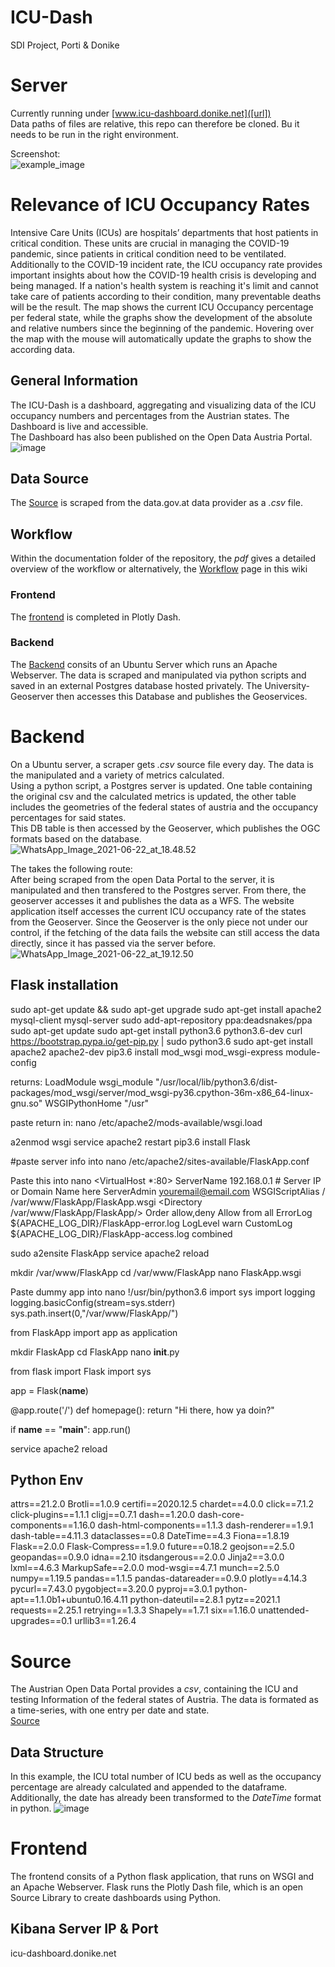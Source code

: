 # ICU-Dash

SDI Project, Porti & Donike  
  
# Server
Currently running under [www.icu-dashboard.donike.net]([url])  
Data paths of files are relative, this repo can therefore be cloned. Bu it needs to be run in the right environment.

  
Screenshot:  
![example_image](https://www.donike.net/wp-content/uploads/screencapture-icu-dashboard-donike-net-2021-06-26-17_30_17.jpg "Screenshot")


# Relevance of ICU Occupancy Rates  
Intensive Care Units (ICUs) are hospitals’ departments that host patients in critical condition. These units are crucial in managing the COVID-19 pandemic, since patients in critical condition need to be ventilated. Additionally to the COVID-19 incident rate, the ICU occupancy rate provides important insights about how the COVID-19 health crisis is developing and being managed. If a nation's health system is reaching it's limit and cannot take care of patients according to their condition, many preventable deaths will be the result.
The map shows the current ICU Occupancy percentage per federal state, while the graphs show the development of the absolute and relative numbers since the beginning of the pandemic. Hovering over the map with the mouse will automatically update the graphs to show the according data.
## General Information  
The ICU-Dash is a dashboard, aggregating and visualizing data of the ICU occupancy numbers and percentages from the Austrian states. The Dashboard is live and accessible.  
The Dashboard has also been published on the Open Data Austria Portal. 
![image](https://www.donike.net/wp-content/uploads/screencapture-icu-dashboard-donike-net-2021-06-26-17_30_17.jpg "image")
 
## Data Source  
The [Source](data) is scraped from the data.gov.at data provider as a *.csv* file.
## Workflow
Within the documentation folder of the repository, the *pdf* gives a detailed overview of the workflow or alternatively, the [Workflow](Workflow) page in this wiki
### Frontend
The [frontend](Frontend) is completed in Plotly Dash.  
### Backend
The [Backend](Backend) consits of an Ubuntu Server which runs an Apache Webserver. The data is scraped and manipulated via python scripts and saved in an external Postgres database hosted privately. The University-Geoserver then accesses this Database and publishes the Geoservices.



# Backend
On a Ubuntu server, a scraper gets *.csv* source file every day. The data is the manipulated and a variety of metrics calculated.  
Using a python script, a Postgres server is updated. One table containing the original csv and the calculated metrics is updated, the other table includes the geometries of the federal states of austria and the occupancy percentages for said states.  
This DB table is then accessed by the Geoserver, which publishes the OGC formats based on the database.
![WhatsApp_Image_2021-06-22_at_18.48.52](uploads/2083b522f35bcaad0a0a82db2507fad3/WhatsApp_Image_2021-06-22_at_18.48.52.jpeg)
  
The takes the following route:  
After being scraped from the open Data Portal to the server, it is manipulated and then transfered to the Postgres server. From there, the geoserver accesses it and publishes the data as a WFS. The website application itself accesses the current ICU occupancy rate of the states from the Geoserver. Since the Geoserver is the only piece not under our control, if the fetching of the data fails the website can still access the data directly, since it has passed via the server before.
![WhatsApp_Image_2021-06-22_at_19.12.50](uploads/afca644506ce3d98cb3e197d5bc0b439/WhatsApp_Image_2021-06-22_at_19.12.50.jpeg)
## Flask installation
sudo apt-get update && sudo apt-get upgrade
sudo apt-get install apache2 mysql-client mysql-server
sudo add-apt-repository ppa:deadsnakes/ppa
sudo apt-get update
sudo apt-get install python3.6 python3.6-dev
curl https://bootstrap.pypa.io/get-pip.py | sudo python3.6
sudo apt-get install apache2 apache2-dev
pip3.6 install mod_wsgi
mod_wsgi-express module-config

returns:
LoadModule wsgi_module "/usr/local/lib/python3.6/dist-packages/mod_wsgi/server/mod_wsgi-py36.cpython-36m-x86_64-linux-gnu.so"
WSGIPythonHome "/usr"

paste return in:
nano /etc/apache2/mods-available/wsgi.load

a2enmod wsgi
service apache2 restart
pip3.6 install Flask

#paste server info into
nano /etc/apache2/sites-available/FlaskApp.conf

Paste this into nano
<VirtualHost *:80>
                ServerName 192.168.0.1 # Server IP or Domain Name here
                ServerAdmin youremail@email.com
                WSGIScriptAlias / /var/www/FlaskApp/FlaskApp.wsgi
                <Directory /var/www/FlaskApp/FlaskApp/>
                        Order allow,deny
                        Allow from all
                </Directory>
                ErrorLog ${APACHE_LOG_DIR}/FlaskApp-error.log
                LogLevel warn
                CustomLog ${APACHE_LOG_DIR}/FlaskApp-access.log combined
</VirtualHost>

sudo a2ensite FlaskApp
service apache2 reload

mkdir /var/www/FlaskApp
cd /var/www/FlaskApp
nano FlaskApp.wsgi

 Paste dummy app into nano
!/usr/bin/python3.6
import sys
import logging
logging.basicConfig(stream=sys.stderr)
sys.path.insert(0,"/var/www/FlaskApp/")


from FlaskApp import app as application

mkdir FlaskApp cd FlaskApp
nano __init__.py

from flask import Flask
import sys

app = Flask(__name__)

@app.route('/')
def homepage():
    return "Hi there, how ya doin?"

if __name__ == "__main__":
    app.run()


service apache2 reload 

## Python Env
 
attrs==21.2.0
Brotli==1.0.9
certifi==2020.12.5
chardet==4.0.0
click==7.1.2
click-plugins==1.1.1
cligj==0.7.1
dash==1.20.0
dash-core-components==1.16.0
dash-html-components==1.1.3
dash-renderer==1.9.1
dash-table==4.11.3
dataclasses==0.8
DateTime==4.3
Fiona==1.8.19
Flask==2.0.0
Flask-Compress==1.9.0
future==0.18.2
geojson==2.5.0
geopandas==0.9.0
idna==2.10
itsdangerous==2.0.0
Jinja2==3.0.0
lxml==4.6.3
MarkupSafe==2.0.0
mod-wsgi==4.7.1
munch==2.5.0
numpy==1.19.5
pandas==1.1.5
pandas-datareader==0.9.0
plotly==4.14.3
pycurl==7.43.0
pygobject==3.20.0
pyproj==3.0.1
python-apt==1.1.0b1+ubuntu0.16.4.11
python-dateutil==2.8.1
pytz==2021.1
requests==2.25.1
retrying==1.3.3
Shapely==1.7.1
six==1.16.0
unattended-upgrades==0.1
urllib3==1.26.4

# Source
The Austrian Open Data Portal provides a *csv*, containing the ICU and testing Information of the federal states of Austria. The data is formated as a time-series, with one entry per date and state.  
[Source](https://covid19-dashboard.ages.at/data/CovidFallzahlen)
## Data Structure
In this example, the ICU total number of ICU beds as well as the occupancy percentage are already calculated and appended to the dataframe. Additionally, the date has already been transformed to the *DateTime* format in python.
![image](https://www.donike.net/wp-content/uploads/ICU-Dash_data_mockupstructure_v2312.jpg "image")

# Frontend

The frontend consits of a Python flask application, that runs on WSGI and an Apache Webserver. Flask runs the Plotly Dash file, which is an open Source Library to create dashboards using Python. 

## Kibana Server IP & Port  
icu-dashboard.donike.net




